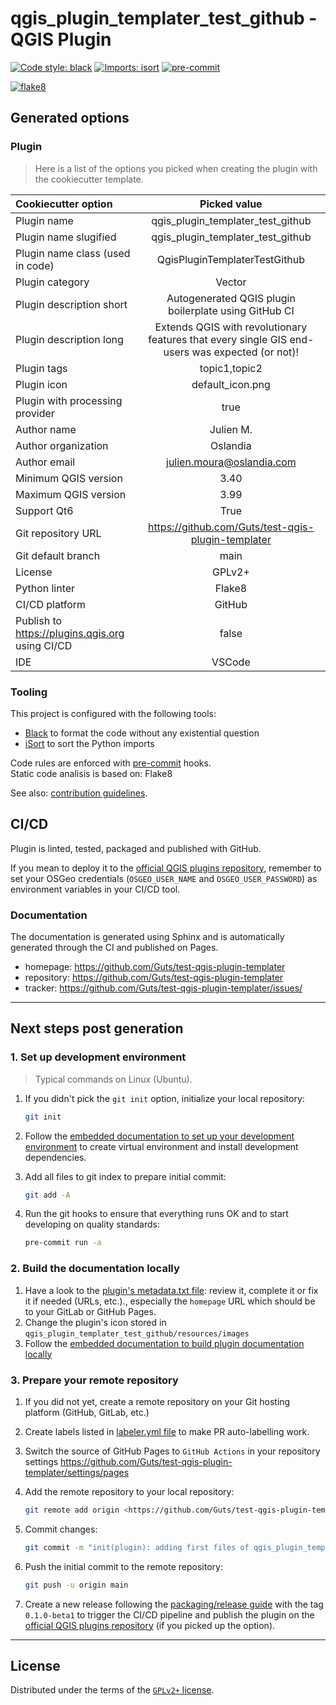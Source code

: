# qgis_plugin_templater_test_github - QGIS Plugin

[![Code style: black](https://img.shields.io/badge/code%20style-black-000000.svg)](https://github.com/psf/black)
[![Imports: isort](https://img.shields.io/badge/%20imports-isort-%231674b1?style=flat&labelColor=ef8336)](https://pycqa.github.io/isort/)
[![pre-commit](https://img.shields.io/badge/pre--commit-enabled-brightgreen?logo=pre-commit&logoColor=white)](https://github.com/pre-commit/pre-commit)


[![flake8](https://img.shields.io/badge/linter-flake8-green)](https://flake8.pycqa.org/)

## Generated options

### Plugin

> Here is a list of the options you picked when creating the plugin with the cookiecutter template.

| Cookiecutter option | Picked value |
| :------------------ | :----------: |
| Plugin name | qgis_plugin_templater_test_github |
| Plugin name slugified | qgis_plugin_templater_test_github |
| Plugin name class (used in code) | QgisPluginTemplaterTestGithub |
| Plugin category | Vector |
| Plugin description short | Autogenerated QGIS plugin boilerplate using GitHub CI |
| Plugin description long | Extends QGIS with revolutionary features that every single GIS end-users was expected (or not)! |
| Plugin tags | topic1,topic2 |
| Plugin icon | default_icon.png |
| Plugin with processing provider | true |
| Author name | Julien M. |
| Author organization | Oslandia |
| Author email | julien.moura@oslandia.com |
| Minimum QGIS version | 3.40 |
| Maximum QGIS version | 3.99 |
| Support Qt6 | True |
| Git repository URL | https://github.com/Guts/test-qgis-plugin-templater |
| Git default branch | main |
| License | GPLv2+ |
| Python linter | Flake8 |
| CI/CD platform | GitHub |
| Publish to <https://plugins.qgis.org> using CI/CD | false |
| IDE | VSCode |

### Tooling

This project is configured with the following tools:

- [Black](https://black.readthedocs.io/en/stable/) to format the code without any existential question
- [iSort](https://pycqa.github.io/isort/) to sort the Python imports

Code rules are enforced with [pre-commit](https://pre-commit.com/) hooks.  
Static code analisis is based on: Flake8

See also: [contribution guidelines](CONTRIBUTING.md).

## CI/CD

Plugin is linted, tested, packaged and published with GitHub.

If you mean to deploy it to the [official QGIS plugins repository](https://plugins.qgis.org/), remember to set your OSGeo credentials (`OSGEO_USER_NAME` and `OSGEO_USER_PASSWORD`) as environment variables in your CI/CD tool.


### Documentation

The documentation is generated using Sphinx and is automatically generated through the CI and published on Pages.

- homepage: <https://github.com/Guts/test-qgis-plugin-templater>
- repository: <https://github.com/Guts/test-qgis-plugin-templater>
- tracker: <https://github.com/Guts/test-qgis-plugin-templater/issues/>

----

## Next steps post generation

### 1. Set up development environment

> Typical commands on Linux (Ubuntu).

1. If you didn't pick the `git init` option, initialize your local repository:

    ```sh
    git init
    ```

1. Follow the [embedded documentation to set up your development environment](./docs/development/environment.md) to create  virtual environment and install development dependencies.
1. Add all files to git index to prepare initial commit:

    ```sh
    git add -A
    ```

1. Run the git hooks to ensure that everything runs OK and to start developing on quality standards:

    ```sh
    pre-commit run -a
    ```

### 2. Build the documentation locally

1. Have a look to the [plugin's metadata.txt file](qgis_plugin_templater_test_github/metadata.txt): review it, complete it or fix it if needed (URLs, etc.)., especially the `homepage` URL which should be to your GitLab or GitHub Pages.
1. Change the plugin's icon stored in `qgis_plugin_templater_test_github/resources/images`
1. Follow the [embedded documentation to build plugin documentation locally](./docs/development/documentation.md)

### 3. Prepare your remote repository

1. If you did not yet, create a remote repository on your Git hosting platform (GitHub, GitLab, etc.)
1. Create labels listed in [labeler.yml file](.github/labeler.yml) to make PR auto-labelling work.
1. Switch the source of GitHub Pages to `GitHub Actions` in your repository settings <https://github.com/Guts/test-qgis-plugin-templater/settings/pages>
1. Add the remote repository to your local repository:

    ```sh
    git remote add origin <https://github.com/Guts/test-qgis-plugin-templater>
    ```

1. Commit changes:

    ```sh
    git commit -m "init(plugin): adding first files of qgis_plugin_templater_test_github" -m "generated with QGIS Plugin Templater (https://oslandia.gitlab.io/qgis/template-qgis-plugin)"
    ```

1. Push the initial commit to the remote repository:

    ```sh
    git push -u origin main
    ```

1. Create a new release following the [packaging/release guide](./docs//development/packaging.md) with the tag `0.1.0-beta1` to trigger the CI/CD pipeline and publish the plugin on the [official QGIS plugins repository](https://plugins.qgis.org/) (if you picked up the option).

----

## License

Distributed under the terms of the [`GPLv2+` license](LICENSE).
